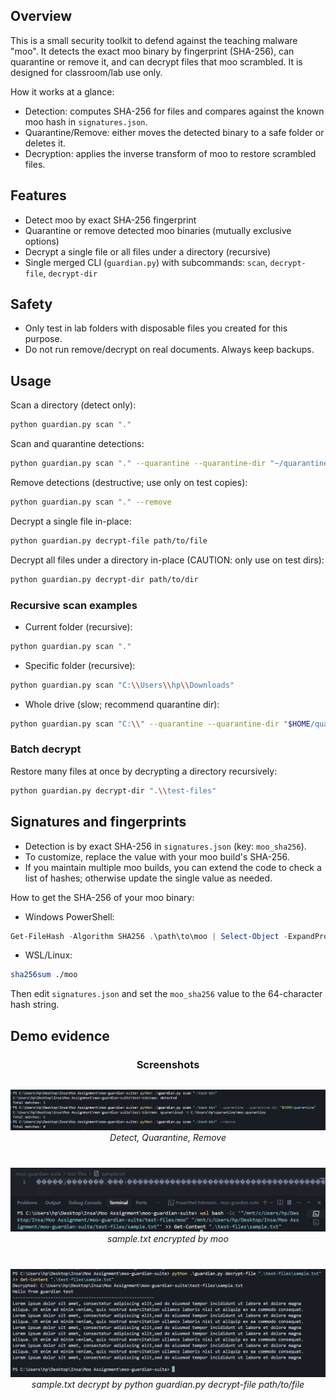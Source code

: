 ## Overview

This is a small security toolkit to defend against the teaching malware "moo". It detects the exact moo binary by fingerprint (SHA-256), can quarantine or remove it, and can decrypt files that moo scrambled. It is designed for classroom/lab use only.

How it works at a glance:
- Detection: computes SHA-256 for files and compares against the known moo hash in `signatures.json`.
- Quarantine/Remove: either moves the detected binary to a safe folder or deletes it.
- Decryption: applies the inverse transform of moo to restore scrambled files.

## Features
- Detect moo by exact SHA-256 fingerprint
- Quarantine or remove detected moo binaries (mutually exclusive options)
- Decrypt a single file or all files under a directory (recursive)
- Single merged CLI (`guardian.py`) with subcommands: `scan`, `decrypt-file`, `decrypt-dir`

## Safety
- Only test in lab folders with disposable files you created for this purpose.
- Do not run remove/decrypt on real documents. Always keep backups.

## Usage

Scan a directory (detect only):
```bash
python guardian.py scan "."
```

Scan and quarantine detections:
```bash
python guardian.py scan "." --quarantine --quarantine-dir "~/quarantine"
```

Remove detections (destructive; use only on test copies):
```bash
python guardian.py scan "." --remove
```

Decrypt a single file in-place:
```bash
python guardian.py decrypt-file path/to/file
```

Decrypt all files under a directory in-place (CAUTION: only use on test dirs):
```bash
python guardian.py decrypt-dir path/to/dir
```

### Recursive scan examples
- Current folder (recursive):
```bash
python guardian.py scan "."
```
- Specific folder (recursive):
```bash
python guardian.py scan "C:\\Users\\hp\\Downloads"
```
- Whole drive (slow; recommend quarantine dir):
```bash
python guardian.py scan "C:\\" --quarantine --quarantine-dir "$HOME/quarantine"
```

### Batch decrypt
Restore many files at once by decrypting a directory recursively:
```bash
python guardian.py decrypt-dir ".\\test-files"
```

## Signatures and fingerprints
- Detection is by exact SHA-256 in `signatures.json` (key: `moo_sha256`).
- To customize, replace the value with your moo build's SHA-256.
- If you maintain multiple moo builds, you can extend the code to check a list of hashes; otherwise update the single value as needed.

How to get the SHA-256 of your moo binary:
- Windows PowerShell:
```powershell
Get-FileHash -Algorithm SHA256 .\path\to\moo | Select-Object -ExpandProperty Hash
```
- WSL/Linux:
```bash
sha256sum ./moo
```
Then edit `signatures.json` and set the `moo_sha256` value to the 64-character hash string.

## Demo evidence
<div align="center">

### Screenshots

<div style="display:flex; flex-direction:column; gap:12px; align-items:center;">

![Detection demo](detection.png)
*Detect, Quarantine, Remove*

![Moo Encrypted demo](decrypt.png)
*sample.txt encrypted by moo*

![Decrypt demo](decrypt1.png)
*sample.txt decrypt by python guardian.py decrypt-file path/to/file*
</div>

</div>

